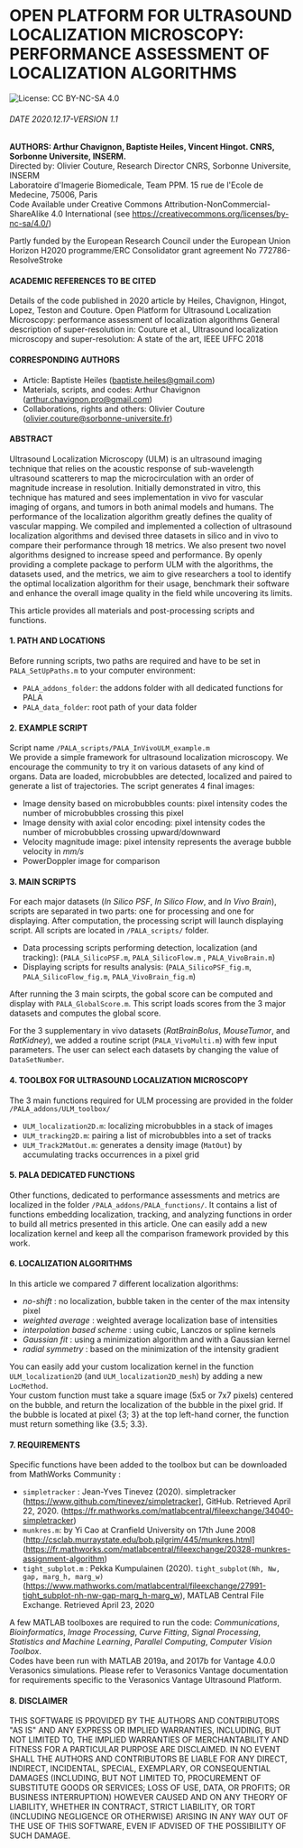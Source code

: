 # OPEN PLATFORM FOR ULTRASOUND LOCALIZATION MICROSCOPY: PERFORMANCE ASSESSMENT OF LOCALIZATION ALGORITHMS
![License: CC BY-NC-SA 4.0](https://img.shields.io/badge/License-CC%20BY--NC--SA%204.0-lightgrey.svg)

###### DATE 2020.12.17-VERSION 1.1
**AUTHORS: Arthur Chavignon, Baptiste Heiles, Vincent Hingot. CNRS, Sorbonne Universite, INSERM.**  
Directed by: Olivier Couture, Research Director CNRS, Sorbonne Universite, INSERM  
Laboratoire d'Imagerie Biomedicale, Team PPM. 15 rue de l'Ecole de Medecine, 75006, Paris  
Code Available under Creative Commons Attribution-NonCommercial-ShareAlike 4.0 International (see https://creativecommons.org/licenses/by-nc-sa/4.0/)

Partly funded by the European Research Council under the European Union Horizon H2020 programme/ERC Consolidator grant agreement No 772786-ResolveStroke

#### ACADEMIC REFERENCES TO BE CITED
Details of the code published in 2020 article by Heiles, Chavignon, Hingot, Lopez, Teston and Couture.
Open Platform for Ultrasound Localization Microscopy: performance assessment of localization algorithms
General description of super-resolution in: Couture et al., Ultrasound localization microscopy and super-resolution: A state of the art, IEEE UFFC 2018

#### CORRESPONDING AUTHORS
- Article: Baptiste Heiles (baptiste.heiles@gmail.com)
- Materials, scripts, and codes: Arthur Chavignon (arthur.chavignon.pro@gmail.com)
- Collaborations, rights and others: Olivier Couture (olivier.couture@sorbonne-universite.fr)  

#### ABSTRACT
Ultrasound Localization Microscopy (ULM) is an ultrasound imaging technique that relies on the acoustic response of sub-wavelength ultrasound scatterers to map the microcirculation with an order of magnitude increase in resolution. Initially demonstrated in vitro, this technique has matured and sees implementation in vivo for vascular imaging of organs, and tumors in both animal models and humans. The performance of the localization algorithm greatly defines the quality of vascular mapping. We compiled and implemented a collection of ultrasound localization algorithms and devised three datasets in silico and in vivo to compare their performance through 18 metrics. We also present two novel algorithms designed to increase speed and performance. By openly providing a complete package to perform ULM with the algorithms, the datasets used, and the metrics, we aim to give researchers a tool to identify the optimal localization algorithm for their usage, benchmark their software and enhance the overall image quality in the field while uncovering its limits.  

This article provides all materials and post-processing scripts and functions.

#### 1. PATH AND LOCATIONS
Before running scripts, two paths are required and have to be set in `PALA_SetUpPaths.m` to your computer environment:

- `PALA_addons_folder`: the addons folder with all dedicated functions for PALA
- `PALA_data_folder`: root path of your data folder

#### 2. EXAMPLE SCRIPT
Script name `/PALA_scripts/PALA_InVivoULM_example.m`  
We provide a simple framework for ultrasound localization microscopy. We encourage the community to try it on various
datasets of any kind of organs.
Data are loaded, microbubbles are detected, localized and paired to generate a list of trajectories.
The script generates 4 final images:

- Image density based on microbubbles counts: pixel intensity codes the number of microbubbles crossing this pixel
- Image density with axial color encoding: pixel intensity codes the number of microbubbles crossing upward/downward
- Velocity magnitude image: pixel intensity represents the average bubble velocity in _mm/s_
- PowerDoppler image for comparison

#### 3. MAIN SCRIPTS
For each major datasets (_In Silico PSF_, _In Silico Flow_, and _In Vivo Brain_), scripts are separated in two parts: one for processing and one for displaying. After computation, the processing script will launch displaying script. All scripts are located in `/PALA_scripts/` folder.

- Data processing scripts performing detection, localization (and tracking): (`PALA_SilicoPSF.m`, `PALA_SilicoFlow.m` , `PALA_VivoBrain.m`)
- Displaying scripts for results analysis: (`PALA_SilicoPSF_fig.m`, `PALA_SilicoFlow_fig.m`, `PALA_VivoBrain_fig.m`)

After running the 3 main scirpts, the gobal score can be computed and display with `PALA_GlobalScore.m`. This script loads scores from the 3 major datasets and computes the global score.

For the 3 supplementary in vivo datasets (_RatBrainBolus_, _MouseTumor_, and _RatKidney_), we added a routine script (`PALA_VivoMulti.m`) with few input parameters. The user can select each datasets by changing the value of `DataSetNumber`.

#### 4. TOOLBOX FOR ULTRASOUND LOCALIZATION MICROSCOPY
The 3 main functions required for ULM processing are provided in the folder `/PALA_addons/ULM_toolbox/`

- `ULM_localization2D.m`: localizing microbubbles in a stack of images
- `ULM_tracking2D.m`: pairing a list of microbubbles into a set of tracks
- `ULM_Track2MatOut.m`: generates a density image (`MatOut`) by accumulating tracks occurrences in a pixel grid

####  5. PALA DEDICATED FUNCTIONS
Other functions, dedicated to performance assessments and metrics are localized in the folder `/PALA_addons/PALA_functions/`.
It contains a list of functions embedding localization, tracking, and analyzing functions in order to build all metrics
presented in this article. One can easily add a new localization kernel and keep all the comparison framework provided by this work.

#### 6. LOCALIZATION ALGORITHMS
In this article we compared 7 different localization algorithms:

- _no-shift_ : no localization, bubble taken in the center of the max intensity pixel
- _weighted average_ : weighted average localization base of intensities
- _interpolation based scheme_ : using cubic, Lanczos or spline kernels
- _Gaussian fit_ : using a minimization algorithm and with a Gaussian kernel
- _radial symmetry_ : based on the minimization of the intensity gradient

You can easily add your custom localization kernel in the function `ULM_localization2D` (and `ULM_localization2D_mesh`) by adding a new `LocMethod`.  
Your custom function must take a square image (5x5 or 7x7 pixels) centered on the bubble, and return the localization of the bubble in the pixel grid. If the bubble is located at pixel {3; 3} at the top left-hand corner, the function must return something like {3.5; 3.3}.

#### 7. REQUIREMENTS
Specific functions have been added to the toolbox but can be downloaded from MathWorks Community :

- `simpletracker` : Jean-Yves Tinevez (2020). simpletracker (https://www.github.com/tinevez/simpletracker], GitHub. Retrieved April 22, 2020. (https://fr.mathworks.com/matlabcentral/fileexchange/34040-simpletracker)
- `munkres.m`: by Yi Cao at Cranfield University on 17th June 2008 (http://csclab.murraystate.edu/bob.pilgrim/445/munkres.html] (https://fr.mathworks.com/matlabcentral/fileexchange/20328-munkres-assignment-algorithm)
- `tight_subplot.m` : Pekka Kumpulainen (2020). `tight_subplot(Nh, Nw, gap, marg_h, marg_w)` (https://www.mathworks.com/matlabcentral/fileexchange/27991-tight_subplot-nh-nw-gap-marg_h-marg_w), MATLAB Central File Exchange. Retrieved April 23, 2020

A few MATLAB toolboxes are required to run the code:
_Communications_, _Bioinformatics_, _Image Processing_, _Curve Fitting_, _Signal Processing_, _Statistics and Machine Learning_, _Parallel Computing_, _Computer Vision Toolbox_.  
Codes have been run with MATLAB 2019a, and 2017b for Vantage 4.0.0 Verasonics simulations. Please refer to Verasonics Vantage documentation for requirements specific to the Verasonics Vantage Ultrasound Platform.

#### 8. DISCLAIMER
THIS SOFTWARE IS PROVIDED BY THE AUTHORS AND CONTRIBUTORS "AS IS" AND ANY EXPRESS OR IMPLIED WARRANTIES, INCLUDING, BUT NOT LIMITED TO, THE IMPLIED WARRANTIES OF MERCHANTABILITY AND FITNESS FOR A PARTICULAR PURPOSE ARE DISCLAIMED. IN NO EVENT SHALL THE AUTHORS AND CONTRIBUTORS BE LIABLE FOR ANY DIRECT, INDIRECT, INCIDENTAL, SPECIAL, EXEMPLARY, OR CONSEQUENTIAL DAMAGES (INCLUDING, BUT NOT LIMITED TO, PROCUREMENT OF SUBSTITUTE GOODS OR SERVICES; LOSS OF USE, DATA, OR PROFITS; OR BUSINESS INTERRUPTION) HOWEVER CAUSED AND ON ANY THEORY OF LIABILITY, WHETHER IN CONTRACT, STRICT LIABILITY, OR TORT (INCLUDING NEGLIGENCE OR OTHERWISE) ARISING IN ANY WAY OUT OF THE USE OF THIS SOFTWARE, EVEN IF ADVISED OF THE POSSIBILITY OF SUCH DAMAGE.
